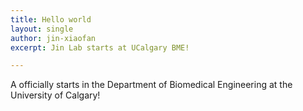 ```yaml
---
title: Hello world
layout: single
author: jin-xiaofan
excerpt: Jin Lab starts at UCalgary BME!

---
```


A officially starts in the Department of Biomedical Engineering at the University of Calgary!
